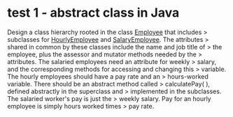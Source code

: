 # test 1 - abstract class in Java

Design a class  hierarchy rooted in the class [Employee](https://github.com/adelorobets/test/blob/main/Employee.java) that includes > subclasses for [HourlyEmployee](https://github.com/adelorobets/test/blob/main/HourlyEmployee.java) and [SalaryEmployee](https://github.com/adelorobets/test/blob/main/SalaryEmployee.java). 
The attributes > shared in common by these classes include the name and job title of > the employee, 
plus the assessor and mutator methods needed by the > attributes. 
The salaried employees need an attribute for weekly > salary, and the corresponding methods for accessing and changing this > variable. The hourly employees should have a pay rate and an > hours-worked variable. 
There should be an abstract method called > calculatePay( ), defined abstractly in the superclass and > implemented in the subclasses. The salaried worker's pay is just the > weekly salary. 
Pay for an hourly employee is simply hours worked times > pay rate.

